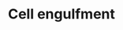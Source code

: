 ---
annotations:
- type: Pathway Ontology
  value: phagocytosis pathway
- type: Pathway Ontology
  value: apoptotic cell death pathway
authors:
- Kyook
- MaintBot
- Christine Chichester
- Khanspers
- Cgrove
- Egonw
- Mkutmon
- Asios Olia
- Fehrhart
communities:
- WormBase_Approved
description: A model of apoptotic cell engulfment.   Caenorhabditis (from Caeno  and
  rhabditis = rod like stick shaped) elegans is a free living (non parasitic) transparent
  roundworm (nematode).  C. elegans was the first organism to have its whole genome
  sequenced and it neuronal wiring described.  The C. elegans engulfment pathway removes
  the dying ("corpse") cells by using receptor signals then identifying the dying
  cells and eventually engulfing them.  The final process involves the recycling of
  the remaining cell particles of the dead engulfed cells.
last-edited: 2018-03-02
organisms:
- Caenorhabditis elegans
redirect_from:
- /index.php/Pathway:WP2226
- /instance/WP2226
schema-jsonld:
- '@context': https://schema.org/
  '@id': https://wikipathways.github.io/pathways/WP2226.html
  '@type': Dataset
  creator:
    '@type': Organization
    name: WikiPathways
  description: A model of apoptotic cell engulfment.   Caenorhabditis (from Caeno  and
    rhabditis = rod like stick shaped) elegans is a free living (non parasitic) transparent
    roundworm (nematode).  C. elegans was the first organism to have its whole genome
    sequenced and it neuronal wiring described.  The C. elegans engulfment pathway
    removes the dying ("corpse") cells by using receptor signals then identifying
    the dying cells and eventually engulfing them.  The final process involves the
    recycling of the remaining cell particles of the dead engulfed cells.
  keywords:
  - CED-10/Rac1
  - PSR-1?
  - CED-6
  - Active CED-3
  - CED-7
  - CED-2/CrkII
  - Protease
  - CED-4
  - CED-3
  - CED-1/SREC?
  - CED-9
  - EGL-1
  - Unknown
  - CED-7/ABC1
  - CED-5/DOCK180
  license: CC0
  name: Cell engulfment
seo: CreativeWork
title: Cell engulfment
wpid: WP2226
---